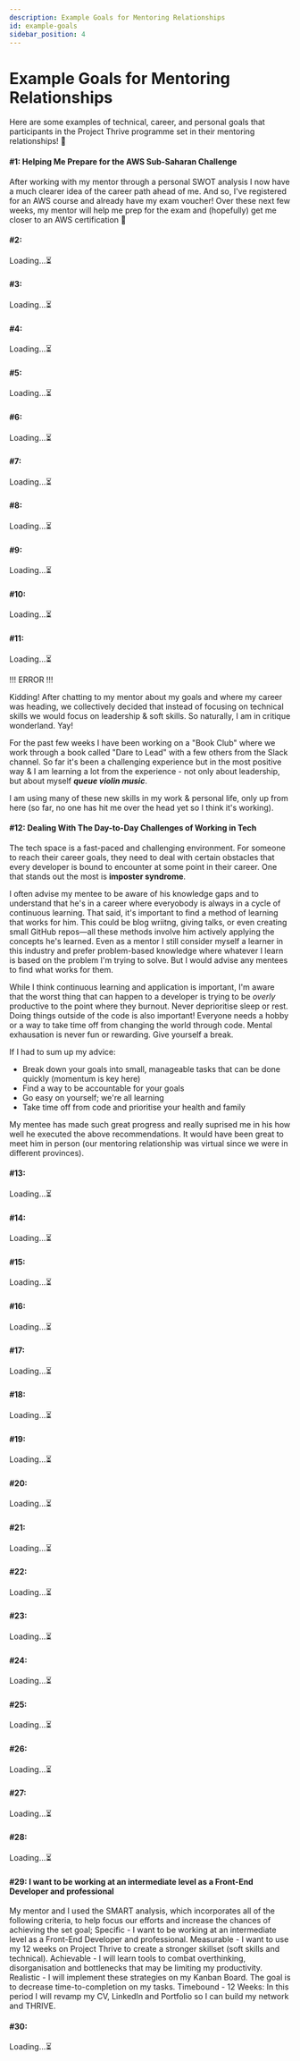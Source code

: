 ```yaml
---
description: Example Goals for Mentoring Relationships
id: example-goals
sidebar_position: 4
---
```


# Example Goals for Mentoring Relationships

Here are some examples of technical, career, and personal goals that participants in the Project Thrive programme set in their mentoring relationships! 🚀

#### #1: Helping Me Prepare for the AWS Sub-Saharan Challenge

After working with my mentor through a personal SWOT analysis I now have a much clearer idea of the career path ahead of me. And so, I've registered for an AWS course and already have my exam voucher! Over these next few weeks, my mentor will help me prep for the exam and (hopefully) get me closer to an AWS certification 🤞

#### #2:

Loading...⏳

#### #3:

Loading...⏳

#### #4:

Loading...⏳

#### #5:

Loading...⏳

#### #6:

Loading...⏳

#### #7:

Loading...⏳

#### #8:

Loading...⏳

#### #9:

Loading...⏳

#### #10:

Loading...⏳

#### #11:

Loading...⏳

!!! ERROR !!!

Kidding! After chatting to my mentor about my goals and where my career was heading, we collectively decided that instead of focusing on technical skills we would focus on leadership & soft skills. So naturally, I am in critique wonderland. Yay! 

For the past few weeks I have been working on a "Book Club" where we work through a book called "Dare to Lead" with a few others from the Slack channel. So far it's been a challenging experience but in the most positive way & I am learning a lot from the experience - not only about leadership, but about myself ***queue violin music***. 

I am using many of these new skills in my work & personal life, only up from here (so far, no one has hit me over the head yet so I think it's working).

#### #12: Dealing With The Day-to-Day Challenges of Working in Tech

The tech space is a fast-paced and challenging environment. For someone to reach their career goals, they need to deal with certain obstacles that every developer is bound to encounter at some point in their career. One that stands out the most is **imposter syndrome**.

I often advise my mentee to be aware of his knowledge gaps and to understand that he's in a career where everyobody is always in a cycle of continuous learning. That said, it's important to find a method of learning that works for him. This could be blog wriitng, giving talks, or even creating small GitHub repos—all these methods involve him actively applying the concepts he's learned. Even as a mentor I still consider myself a learner in this industry and prefer problem-based knowledge where whatever I learn is based on the problem I'm trying to solve. But I would advise any mentees to find what works for them.

While I think continuous learning and application is important, I'm aware that the worst thing that can happen to a developer is trying to be _overly_ productive to the point where they burnout. Never deprioritise sleep or rest. Doing things outside of the code is also important! Everyone needs a hobby or a way to take time off from changing the world through code. Mental exhausation is never fun or rewarding. Give yourself a break.

If I had to sum up my advice:
- Break down your goals into small, manageable tasks that can be done quickly (momentum is key here)
- Find a way to be accountable for your goals
- Go easy on yourself; we're all learning
- Take time off from code and prioritise your health and family

My mentee has made such great progress and really suprised me in his how well he executed the above recommendations. It would have been great to meet him in person (our mentoring relationship was virtual since we were in different provinces).

#### #13:

Loading...⏳

#### #14:

Loading...⏳

#### #15:

Loading...⏳

#### #16:

Loading...⏳

#### #17:

Loading...⏳

#### #18:

Loading...⏳

#### #19:

Loading...⏳

#### #20:

Loading...⏳

#### #21:

Loading...⏳

#### #22:

Loading...⏳

#### #23:

Loading...⏳

#### #24:

Loading...⏳

#### #25:

Loading...⏳

#### #26:

Loading...⏳

#### #27:

Loading...⏳

#### #28:

Loading...⏳

#### #29: I want to be working at an intermediate level as a Front-End Developer and professional

My mentor and I used the SMART analysis, which incorporates all of the following criteria, to help focus our efforts and increase the chances of achieving the set goal;
Specific - I want to be working at an intermediate level as a Front-End Developer and professional.
Measurable - I want to use my 12 weeks on Project Thrive to create a stronger skillset (soft skills and technical).
Achievable - I will learn tools to combat overthinking, disorganisation and bottlenecks that may be limiting my productivity.
Realistic - I will implement these strategies on my Kanban Board. The goal is to decrease time-to-completion on my tasks.
Timebound - 12 Weeks: In this period I will revamp my CV, LinkedIn and Portfolio so I can build my network and THRIVE.

#### #30:

Loading...⏳
